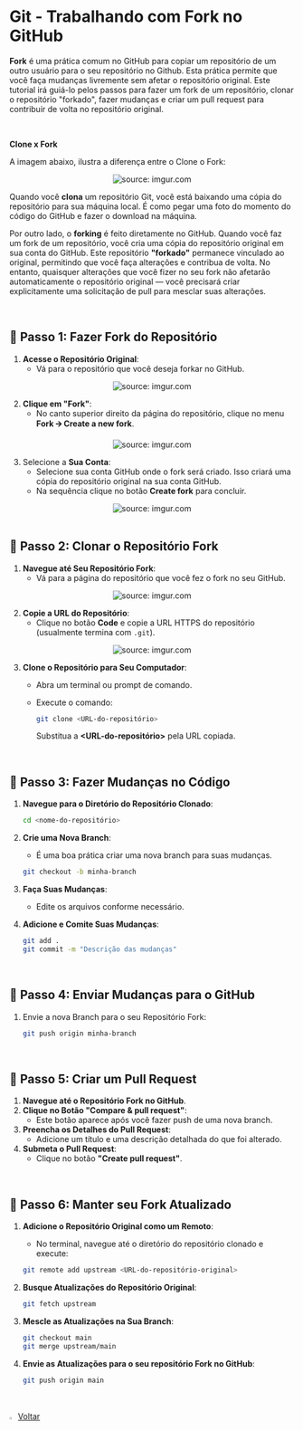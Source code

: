 <h1>Git - Trabalhando com Fork no GitHub</h1>



**Fork** é uma prática comum no GitHub para copiar um repositório de um outro usuário para o seu repositório no Github. Esta prática permite que você faça mudanças livremente sem afetar o repositório original. Este tutorial irá guiá-lo pelos passos para fazer um fork de um repositório, clonar o repositório "forkado", fazer mudanças e criar um pull request para contribuir de volta no repositório original.

<br />

**Clone x Fork**

A imagem abaixo, ilustra a diferença entre o Clone o Fork:

<div align="center"><img src="https://i.imgur.com/aqnalbT.png" title="source: imgur.com" /></div>

Quando você **clona** um repositório Git, você está baixando uma cópia do repositório para sua máquina local. É como pegar uma foto do momento do código do GitHub e fazer o download na máquina. 

Por outro lado, o **forking** é feito diretamente no GitHub. Quando você faz um fork de um repositório, você cria uma cópia do repositório original em sua conta do GitHub. Este repositório **"forkado"** permanece vinculado ao original, permitindo que você faça alterações e contribua de volta. No entanto, quaisquer alterações que você fizer no seu fork não afetarão automaticamente o repositório original — você precisará criar explicitamente uma solicitação de pull para mesclar suas alterações. 

<br />

<h2>👣 Passo 1: Fazer Fork do Repositório</h2>



1. **Acesse o Repositório Original**:
   - Vá para o repositório que você deseja forkar no GitHub.

<div align="center"><img src="https://i.imgur.com/17Ucb99.png" title="source: imgur.com" /></div>

2. **Clique em "Fork"**:
   - No canto superior direito da página do repositório, clique no menu **Fork 🡪 Create a new fork**.

<div align="center"><img src="https://i.imgur.com/Iv99Sax.png" title="source: imgur.com" /></div>

3. Selecione a **Sua Conta**:
   - Selecione sua conta GitHub onde o fork será criado. Isso criará uma cópia do repositório original na sua conta GitHub.
   - Na sequência clique no botão **Create fork** para concluir.

<div align="center"><img src="https://i.imgur.com/cfBihTA.png" title="source: imgur.com" /></div>

<br />

<h2>👣 Passo 2: Clonar o Repositório Fork</h2>



1. **Navegue até Seu Repositório Fork**:
   - Vá para a página do repositório que você fez o fork no seu GitHub.

<div align="center"><img src="https://i.imgur.com/UZzuRHD.png" title="source: imgur.com" /></div>

2. **Copie a URL do Repositório**:
   - Clique no botão **Code** e copie a URL HTTPS do repositório (usualmente termina com `.git`).

<div align="center"><img src="https://i.imgur.com/R9HxgoJ.png" title="source: imgur.com" /></div>

3. **Clone o Repositório para Seu Computador**:

   - Abra um terminal ou prompt de comando.


   - Execute o comando:

     ```bash
     git clone <URL-do-repositório>
     ```
     
     Substitua a **<URL-do-repositório>** pela URL copiada.

<br />

<h2>👣 Passo 3: Fazer Mudanças no Código</h2>



1. **Navegue para o Diretório do Repositório Clonado**:

   ```bash
   cd <nome-do-repositório>
   ```
   
2. **Crie uma Nova Branch**:

   - É uma boa prática criar uma nova branch para suas mudanças.

   ```bash
   git checkout -b minha-branch
   ```
   
3. **Faça Suas Mudanças**:

   - Edite os arquivos conforme necessário.

4. **Adicione e Comite Suas Mudanças**:

   ```bash
   git add .
   git commit -m "Descrição das mudanças"
   ```

<br />

<h2>👣 Passo 4: Enviar Mudanças para o GitHub</h2>



1. Envie a nova Branch para o seu Repositório Fork:

   ```bash
   git push origin minha-branch
   ```

<br />

<h2>👣 Passo 5: Criar um Pull Request</h2>



1. **Navegue até o Repositório Fork no GitHub**.
2. **Clique no Botão "Compare & pull request"**:
   - Este botão aparece após você fazer push de uma nova branch.
3. **Preencha os Detalhes do Pull Request**:
   - Adicione um título e uma descrição detalhada do que foi alterado.
4. **Submeta o Pull Request**:
   - Clique no botão **"Create pull request"**.

<br />

<h2>👣 Passo 6: Manter seu Fork Atualizado</h2>



1. **Adicione o Repositório Original como um Remoto**:

   - No terminal, navegue até o diretório do repositório clonado e execute:

   ```bash
   git remote add upstream <URL-do-repositório-original>
   ```
   
2. **Busque Atualizações do Repositório Original**:

   ```bash
   git fetch upstream
   ```
   
3. **Mescle as Atualizações na Sua Branch**:

   ```bash
   git checkout main
   git merge upstream/main
   ```
   
4. **Envie as Atualizações para o seu repositório Fork no GitHub**:

   ```bash
   git push origin main
   ```

<br />

<br />

<div align="left"><a href="../README.md"><img src="https://i.imgur.com/XMgF3gl.png" title="source: imgur.com" width="3%"/>Voltar</a></div>
